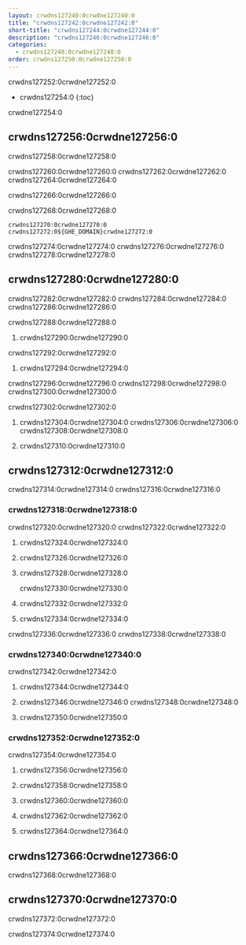 ```yaml
---
layout: crwdns127240:0crwdne127240:0
title: "crwdns127242:0crwdne127242:0"
short-title: "crwdns127244:0crwdne127244:0"
description: "crwdns127246:0crwdne127246:0"
categories:
  - crwdns127248:0crwdne127248:0
order: crwdns127250:0crwdne127250:0
---
```

crwdns127252:0crwdne127252:0

* crwdns127254:0
{:toc}


crwdne127254:0

## crwdns127256:0crwdne127256:0

crwdns127258:0crwdne127258:0

crwdns127260:0crwdne127260:0 crwdns127262:0crwdne127262:0 crwdns127264:0crwdne127264:0

crwdns127266:0crwdne127266:0

crwdns127268:0crwdne127268:0

    crwdns127270:0crwdne127270:0
    crwdns127272:0${GHE_DOMAIN}crwdne127272:0
    

crwdns127274:0crwdne127274:0 crwdns127276:0crwdne127276:0 crwdns127278:0crwdne127278:0

## crwdns127280:0crwdne127280:0

crwdns127282:0crwdne127282:0 crwdns127284:0crwdne127284:0 crwdns127286:0crwdne127286:0

crwdns127288:0crwdne127288:0

1. crwdns127290:0crwdne127290:0

crwdns127292:0crwdne127292:0

1. crwdns127294:0crwdne127294:0

crwdns127296:0crwdne127296:0 crwdns127298:0crwdne127298:0 crwdns127300:0crwdne127300:0

crwdns127302:0crwdne127302:0

1. crwdns127304:0crwdne127304:0 crwdns127306:0crwdne127306:0 crwdns127308:0crwdne127308:0

2. crwdns127310:0crwdne127310:0

## crwdns127312:0crwdne127312:0

crwdns127314:0crwdne127314:0 crwdns127316:0crwdne127316:0

### crwdns127318:0crwdne127318:0

crwdns127320:0crwdne127320:0 crwdns127322:0crwdne127322:0

1. crwdns127324:0crwdne127324:0

2. crwdns127326:0crwdne127326:0

3. crwdns127328:0crwdne127328:0

    crwdns127330:0crwdne127330:0
    

1. crwdns127332:0crwdne127332:0

2. crwdns127334:0crwdne127334:0

crwdns127336:0crwdne127336:0 crwdns127338:0crwdne127338:0

### crwdns127340:0crwdne127340:0

crwdns127342:0crwdne127342:0

1. crwdns127344:0crwdne127344:0

2. crwdns127346:0crwdne127346:0 crwdns127348:0crwdne127348:0

3. crwdns127350:0crwdne127350:0

### crwdns127352:0crwdne127352:0

crwdns127354:0crwdne127354:0

1. crwdns127356:0crwdne127356:0

2. crwdns127358:0crwdne127358:0

3. crwdns127360:0crwdne127360:0

4. crwdns127362:0crwdne127362:0

5. crwdns127364:0crwdne127364:0

## crwdns127366:0crwdne127366:0

crwdns127368:0crwdne127368:0

## crwdns127370:0crwdne127370:0

crwdns127372:0crwdne127372:0

crwdns127374:0crwdne127374:0